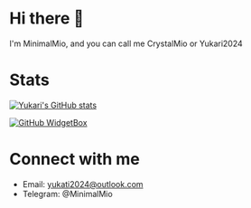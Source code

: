 # Hi there 👋  

I'm MinimalMio, and you can call me CrystalMio or Yukari2024  

# Stats  

[![Yukari's GitHub stats](https://github-readme-stats.vercel.app/api?username=YukariMoe2024&theme=jolly)](https://github.com/anuraghazra/github-readme-stats)  

[![GitHub WidgetBox](https://github-widgetbox.vercel.app/api/skills?languages=python,html,css,cpp,bash,markdown)](https://github.com/Jurredr/github-widgetbox)  

# Connect with me

 - Email: yukati2024@outlook.com
 - Telegram: @MinimalMio
 
